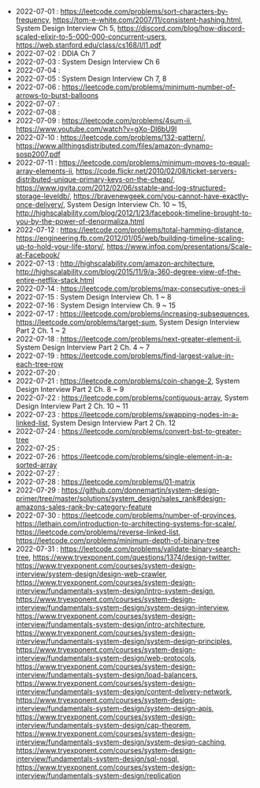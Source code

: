 
* 2022-07-01 : https://leetcode.com/problems/sort-characters-by-frequency, https://tom-e-white.com/2007/11/consistent-hashing.html, System Design Interview Ch 5, https://discord.com/blog/how-discord-scaled-elixir-to-5-000-000-concurrent-users, https://web.stanford.edu/class/cs168/l/l1.pdf
* 2022-07-02 : DDIA Ch 7
* 2022-07-03 : System Design Interview Ch 6
* 2022-07-04 : 
* 2022-07-05 : System Design Interview Ch 7, 8
* 2022-07-06 : https://leetcode.com/problems/minimum-number-of-arrows-to-burst-balloons
* 2022-07-07 :
* 2022-07-08 : 
* 2022-07-09 : https://leetcode.com/problems/4sum-ii, https://www.youtube.com/watch?v=gXo-Dl6bU9I
* 2022-07-10 : https://leetcode.com/problems/132-pattern/, https://www.allthingsdistributed.com/files/amazon-dynamo-sosp2007.pdf
* 2022-07-11 : https://leetcode.com/problems/minimum-moves-to-equal-array-elements-ii, https://code.flickr.net/2010/02/08/ticket-servers-distributed-unique-primary-keys-on-the-cheap/, https://www.igvita.com/2012/02/06/sstable-and-log-structured-storage-leveldb/, https://bravenewgeek.com/you-cannot-have-exactly-once-delivery/, System Design Interview Ch. 10 ~ 15, http://highscalability.com/blog/2012/1/23/facebook-timeline-brought-to-you-by-the-power-of-denormaliza.html
* 2022-07-12 : https://leetcode.com/problems/total-hamming-distance, https://engineering.fb.com/2012/01/05/web/building-timeline-scaling-up-to-hold-your-life-story/, https://www.infoq.com/presentations/Scale-at-Facebook/
* 2022-07-13 : http://highscalability.com/amazon-architecture, http://highscalability.com/blog/2015/11/9/a-360-degree-view-of-the-entire-netflix-stack.html
* 2022-07-14 : https://leetcode.com/problems/max-consecutive-ones-ii
* 2022-07-15 : System Design Interview Ch. 1 ~ 8
* 2022-07-16 : System Design Interview Ch. 9 ~ 15
* 2022-07-17 : https://leetcode.com/problems/increasing-subsequences, https://leetcode.com/problems/target-sum, System Design Interview Part 2 Ch. 1 ~ 2
* 2022-07-18 : https://leetcode.com/problems/next-greater-element-ii, System Design Interview Part 2 Ch. 4 ~ 7
* 2022-07-19 : https://leetcode.com/problems/find-largest-value-in-each-tree-row
* 2022-07-20 : 
* 2022-07-21 : https://leetcode.com/problems/coin-change-2, System Design Interview Part 2 Ch. 8 ~ 9
* 2022-07-22 : https://leetcode.com/problems/contiguous-array, System Design Interview Part 2 Ch. 10 ~ 11
* 2022-07-23 : https://leetcode.com/problems/swapping-nodes-in-a-linked-list, System Design Interview Part 2 Ch. 12
* 2022-07-24 : https://leetcode.com/problems/convert-bst-to-greater-tree
* 2022-07-25 : 
* 2022-07-26 : https://leetcode.com/problems/single-element-in-a-sorted-array
* 2022-07-27 : 
* 2022-07-28 : https://leetcode.com/problems/01-matrix
* 2022-07-29 : https://github.com/donnemartin/system-design-primer/tree/master/solutions/system_design/sales_rank#design-amazons-sales-rank-by-category-feature
* 2022-07-30 : https://leetcode.com/problems/number-of-provinces, https://lethain.com/introduction-to-architecting-systems-for-scale/, https://leetcode.com/problems/reverse-linked-list, https://leetcode.com/problems/minimum-depth-of-binary-tree
* 2022-07-31 : https://leetcode.com/problems/validate-binary-search-tree, https://www.tryexponent.com/questions/1374/design-twitter, https://www.tryexponent.com/courses/system-design-interview/system-design/design-web-crawler, https://www.tryexponent.com/courses/system-design-interview/fundamentals-system-design/intro-system-design, https://www.tryexponent.com/courses/system-design-interview/fundamentals-system-design/system-design-interview, https://www.tryexponent.com/courses/system-design-interview/fundamentals-system-design/intro-architecture, https://www.tryexponent.com/courses/system-design-interview/fundamentals-system-design/system-design-principles, https://www.tryexponent.com/courses/system-design-interview/fundamentals-system-design/web-protocols, https://www.tryexponent.com/courses/system-design-interview/fundamentals-system-design/load-balancers, https://www.tryexponent.com/courses/system-design-interview/fundamentals-system-design/content-delivery-network, https://www.tryexponent.com/courses/system-design-interview/fundamentals-system-design/system-design-apis, https://www.tryexponent.com/courses/system-design-interview/fundamentals-system-design/cap-theorem, https://www.tryexponent.com/courses/system-design-interview/fundamentals-system-design/system-design-caching, https://www.tryexponent.com/courses/system-design-interview/fundamentals-system-design/sql-nosql, https://www.tryexponent.com/courses/system-design-interview/fundamentals-system-design/replication
